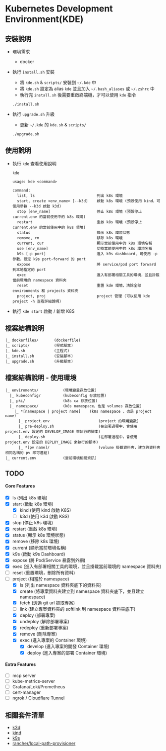 # Kubernetes Development Environment(KDE)

## 安裝說明

- 環境需求

  - docker

- 執行 `install.sh` 安裝
  - 將 `kde.sh` & `scripts/` 安裝到 `~/.kde` 中
  - 將 `kde.sh` 設定為 alias `kde` 並且加入 `~/.bash_aliases` 或 `~/.zshrc` 中
  - 執行完 `install.sh` 後需要重啟終端機，才可以使用 `kde` 指令
  ```
  ./install.sh
  ```
- 執行 `upgrade.sh` 升級
  - 更新 `~/.kde` 的 `kde.sh` & `scripts/`
  ```
  ./upgrade.sh
  ```

## 使用說明

- 執行 `kde` 查看使用說明

  ```
  kde
  ```

  ```
  usage: kde <command>

  command:
    list, ls                            列出 k8s 環境
    start, create <env_name> [--k3d]    啟動 k8s 環境 (預設使用 kind，可使用參數 --k3d 啟動 k3d)
    stop [env_name]                     停止 k8s 環境 (預設停止 current.env 的當前使用中的 k8s 環境)
    restart                             重啟 k8s 環境 (預設停止 current.env 的當前使用中的 k8s 環境)
    status                              顯示 k8s 環境狀態
    remove, rm                          移除 k8s 環境
    current, cur                        顯示當前使用中的 k8s 環境名稱
    use [env_name]                      切換當前使用中的 k8s 環境名稱
    k9s [-p port]                       進入 k9s dashboard, 可使用 -p 參數，設定 k9s port-forward 的 port
    expose                              將 service/pod port forward 到本地指定的 port
    exec                                進入有部署相關工具的環境，並且掛載當前環境的 namespace 資料夾
    reset                               重置 kde 環境，清除全部 environments 和 projects 資料夾
    project, proj                       project 管理 (可以使用 kde project -h 查看詳細說明)
  ```

- 執行 `kde start` 啟動 / 新增 K8S

## 檔案結構說明

```
|_ dockerfiles/       (dockerfile)
|_ scripts/           (程式腳本)
|_ kde.sh             (主程式)
|_ install.sh         (安裝腳本)
|_ upgrade.sh         (升級腳本)
```

## 檔案結構說明 - 使用環境

```
|_ enviroments/           (環境變量存放位置)
  |_ kubeconfig/          (kubeconfig 存放位置)
  |_ pki/                 (k8s ca 存放位置)
  |_ namespace/           (k8s namespace，也是 volumes 存放位置)
    |_ *[namespace | project name]    (k8s namespace ，也是 project name)
      |_ project.env                      (project 的環境變數)
      |_ pre-deploy.sh                    (在部署過程中，會使用 project.env 設定的 DEVELOP_IMAGE 來執行的腳本)
      |_ deploy.sh                        (在部署過程中，會使用 project.env 設定的 DEPLOY_IMAGE 來執行的腳本)
      |_ *[pv name]/                      (volume 掛載資料夾，建立與資料夾相同名稱的 pv 即可連結)
|_ current.env            (當前環境相關資訊)
```

## TODO

#### Core Features

- [x] ls (列出 k8s 環境)
- [x] start (啟動 k8s 環境)
  - [x] kind (使用 kind 啟動 K8S)
  - [ ] k3d (使用 k3d 啟動 K8S)
- [x] stop (停止 k8s 環境)
- [x] restart (重啟 k8s 環境)
- [x] status (顯示 k8s 環境狀態)
- [x] remove (移除 k8s 環境)
- [x] current (顯示當前環境名稱)
- [x] k9s (啟動 k9s Dashboard)
- [x] expose (將 Pod/Service 暴露到外網)
- [x] exec (進入有部署相關工具的環境，並且掛載當前環境的 namespace 資料夾)
- [ ] reset (重置環境，刪除所有資料)
- [ ] project (相當於 namespace)
  - [x] ls (列出 namespace 資料夾底下的資料夾)
  - [x] create (將專案資料夾建立到 namespace 資料夾底下，並且建立 namespace)
  - [x] fetch (透過 git url 抓取專案)
  - [ ] link (建立專案資料夾的 softlink 到 namespace 資料夾底下)
  - [x] deploy (部署專案)
  - [x] undeploy (解除部署專案)
  - [x] redeploy (重新部署專案)
  - [x] remove (刪除專案)
  - [x] exec (進入專案的 Container 環境)
    - [x] develop (進入專案的開發 Container 環境)
    - [x] deploy (進入專案的部署 Container 環境)

#### Extra Features

- [ ] mcp server
- [ ] kube-metrics-server
- [ ] Grafana/Loki/Prometheus
- [ ] cert-manager
- [ ] ngrok / Cloudflare Tunnel

## 相關套件清單

- [k3d](https://k3d.io/stable/)
- [kind](https://kind.sigs.k8s.io/)
- [k9s](https://k9scli.io/)
- [rancher/local-path-provisioner](https://github.com/rancher/local-path-provisioner)

